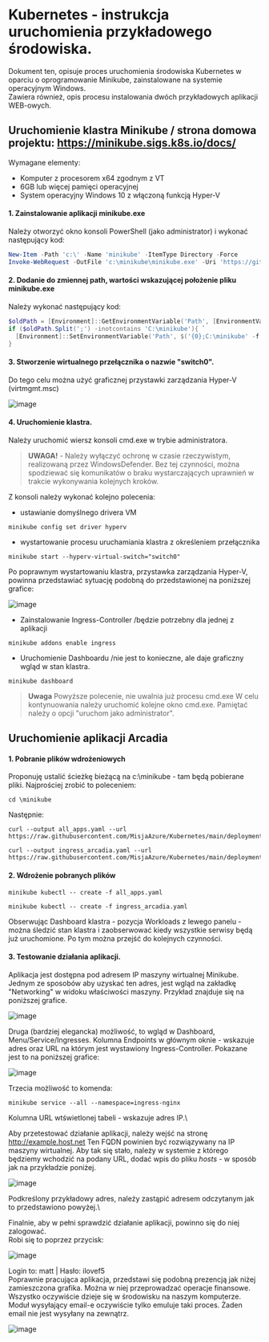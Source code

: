 # Kubernetes - instrukcja uruchomienia przykładowego środowiska.
Dokument ten, opisuje proces uruchomienia środowiska Kubernetes w oparciu o oprogramowanie Minikube, zainstalowane na systemie operacyjnym Windows.\
Zawiera również, opis procesu instalowania dwóch przykładowych aplikacji WEB-owych.

## Uruchomienie klastra Minikube  / strona domowa projektu: https://minikube.sigs.k8s.io/docs/

Wymagane elementy:
- Komputer z procesorem x64 zgodnym z VT
- 6GB lub więcej pamięci operacyjnej
- System operacyjny Windows 10 z włączoną funkcją Hyper-V


#### 1. Zainstalowanie aplikacji minikube.exe
Należy otworzyć okno konsoli PowerShell (jako administrator) i wykonać następujący kod:

```powershell
New-Item -Path 'c:\' -Name 'minikube' -ItemType Directory -Force
Invoke-WebRequest -OutFile 'c:\minikube\minikube.exe' -Uri 'https://github.com/kubernetes/minikube/releases/latest/download/minikube-windows-amd64.exe' -UseBasicParsing
```
#### 2. Dodanie do zmiennej path, wartości wskazującej położenie pliku minikube.exe
Należy wykonać następujący kod:
```powershell
$oldPath = [Environment]::GetEnvironmentVariable('Path', [EnvironmentVariableTarget]::Machine)
if ($oldPath.Split(';') -inotcontains 'C:\minikube'){ `
  [Environment]::SetEnvironmentVariable('Path', $('{0};C:\minikube' -f $oldPath), [EnvironmentVariableTarget]::Machine) `
}

```

#### 3. Stworzenie wirtualnego przełącznika o nazwie "switch0".
Do tego celu można użyć graficznej przystawki zarządzania Hyper-V (virtmgmt.msc)

![image](/media/hv.png)


#### 4. Uruchomienie klastra.
Należy uruchomić wiersz konsoli cmd.exe w trybie administratora.
> **UWAGA!** - Należy wyłączyć ochronę w czasie rzeczywistym, realizowaną przez WindowsDefender. Bez tej czynności, można spodziewać się komunikatów o braku wystarczających uprawnień w trakcie wykonywania kolejnych kroków.

Z konsoli należy wykonać kolejno polecenia:

- ustawianie domyślnego drivera VM
```
minikube config set driver hyperv
```

- wystartowanie procesu uruchamiania klastra z określeniem przełącznika
```
minikube start --hyperv-virtual-switch="switch0"
```
Po poprawnym wystartowaniu klastra, przystawka zarządzania Hyper-V, powinna przedstawiać sytuację podobną do przedstawionej na poniższej grafice:

![image](/media/hv2.png)


- Zainstalowanie Ingress-Controller /będzie potrzebny dla jednej z aplikacji
```
minikube addons enable ingress
```

- Uruchomienie Dashboardu /nie jest to konieczne, ale daje graficzny wgląd w stan klastra.
```
minikube dashboard
```
> **Uwaga** Powyższe polecenie, nie uwalnia już procesu cmd.exe  W celu kontynuowania należy uruchomić kolejne okno cmd.exe. Pamiętać należy o opcji "uruchom jako administrator".


## Uruchomienie aplikacji Arcadia

#### 1. Pobranie plików wdrożeniowych

Proponuję ustalić ścieżkę bieżącą na c:\minikube  - tam będą pobierane pliki. 
Najprościej zrobić to poleceniem:
```
cd \minikube
```
Następnie:

```
curl --output all_apps.yaml --url https://raw.githubusercontent.com/MisjaAzure/Kubernetes/main/deployments/arcadia/all_apps.yaml
```

```
curl --output ingress_arcadia.yaml --url https://raw.githubusercontent.com/MisjaAzure/Kubernetes/main/deployments/arcadia/ingress_arcadia.yaml
```


#### 2. Wdrożenie pobranych plików

```
minikube kubectl -- create -f all_apps.yaml
```

```
minikube kubectl -- create -f ingress_arcadia.yaml
```

Obserwując Dashboard klastra - pozycja Workloads z lewego panelu - można śledzić stan klastra i zaobserwować kiedy wszystkie serwisy będą już uruchomione. Po tym można przejść do kolejnych czynności.


#### 3. Testowanie działania aplikacji.


Aplikacja jest dostępna pod adresem IP maszyny wirtualnej Minikube. Jednym ze sposobów aby uzyskać ten adres, jest wgląd na zakładkę "Networking" w widoku właściwości maszyny. Przykład znajduje się na poniższej grafice.

![image](/media/hv4.png)


Druga (bardziej elegancka) możliwość, to wgląd w Dashboard, Menu/Service/Ingresses.  Kolumna Endpoints w głównym oknie - wskazuje adres oraz URL na którym jest wystawiony Ingress-Controller.  Pokazane jest to na poniższej grafice:


![image](/media/hv6.png)


Trzecia możliwość to komenda:

```
minikube service --all --namespace=ingress-nginx
```

Kolumna URL wtświetlonej tabeli - wskazuje adres IP.\


Aby przetestować działanie aplikacji, należy wejść na stronę http://example.host.net  Ten FQDN powinien być rozwiązywany na IP maszyny wirtualnej. Aby tak się stało, należy w systemie z którego będziemy wchodzić na podany URL, dodać wpis do pliku *hosts* - w sposób jak na przykładzie poniżej.

![image](/media/hv3.png)

Podkreślony przykładowy adres, należy zastąpić adresem odczytanym jak to przedstawiono powyżej.\

Finalnie, aby w pełni sprawdzić działanie aplikacji, powinno się do niej zalogować.\
Robi się to poprzez  przycisk:

![image](/media/hv5.png)

Login to: matt | Hasło: ilovef5\
Poprawnie pracująca aplikacja, przedstawi się podobną prezencją jak niżej zamieszczona grafika.
Można w niej przeprowadzać operacje finansowe.  Wszystko oczywiście dzieje się w środowisku na naszym komputerze. Moduł wysyłający email-e  oczywiście tylko emuluje taki proces. Żaden email nie jest wysyłany na zewnątrz.

![image](/media/hv7.png)
